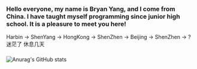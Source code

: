 ### Hello everyone, my name is Bryan Yang, and I come from China. I have taught myself programming since junior high school. It is a pleasure to meet you here!
Harbin -> ShenYang -> HongKong -> ShenZhen -> Beijing -> ShenZhen -> ?
迷茫了 休息几天
### 
![Anurag's GitHub stats](https://github-readme-stats.vercel.app/api?username=DaZuiZui&count_private=true)
 
